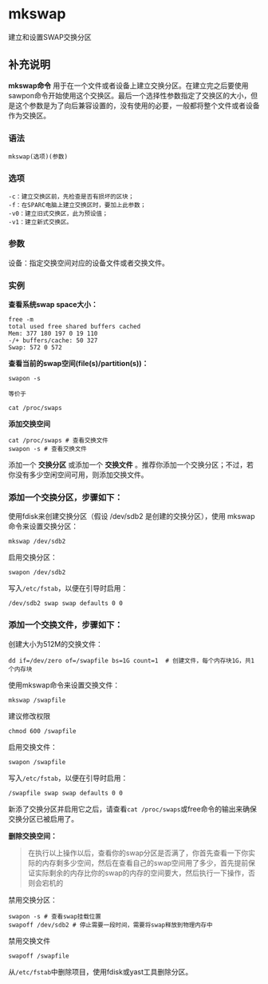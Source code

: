 mkswap
===

建立和设置SWAP交换分区

## 补充说明

**mkswap命令** 用于在一个文件或者设备上建立交换分区。在建立完之后要使用sawpon命令开始使用这个交换区。最后一个选择性参数指定了交换区的大小，但是这个参数是为了向后兼容设置的，没有使用的必要，一般都将整个文件或者设备作为交换区。

###  语法

```shell
mkswap(选项)(参数)
```

###  选项

```shell
-c：建立交换区前，先检查是否有损坏的区块；
-f：在SPARC电脑上建立交换区时，要加上此参数；
-v0：建立旧式交换区，此为预设值；
-v1：建立新式交换区。
```

###  参数

设备：指定交换空间对应的设备文件或者交换文件。

###  实例

 **查看系统swap space大小：** 

```shell
free -m
total used free shared buffers cached
Mem: 377 180 197 0 19 110
-/+ buffers/cache: 50 327
Swap: 572 0 572
```

 **查看当前的swap空间(file(s)/partition(s))：** 

```shell
swapon -s

等价于

cat /proc/swaps
```

 **添加交换空间** 

```shell
cat /proc/swaps # 查看交换文件
swapon -s # 查看交换文件
```

添加一个 **交换分区** 或添加一个 **交换文件** 。推荐你添加一个交换分区；不过，若你没有多少空闲空间可用，则添加交换文件。

### 添加一个交换分区，步骤如下：

使用fdisk来创建交换分区（假设 /dev/sdb2 是创建的交换分区），使用 mkswap 命令来设置交换分区：

```shell
mkswap /dev/sdb2
```

启用交换分区：

```shell
swapon /dev/sdb2
```

写入`/etc/fstab`，以便在引导时启用：

```shell
/dev/sdb2 swap swap defaults 0 0
```

### 添加一个交换文件，步骤如下：

创建大小为512M的交换文件：

```shell
dd if=/dev/zero of=/swapfile bs=1G count=1  # 创建文件，每个内存块1G，共1个内存块
```

使用mkswap命令来设置交换文件：

```shell
mkswap /swapfile
```

建议修改权限

```shell
chmod 600 /swapfile 
```

启用交换文件：

```shell
swapon /swapfile
```

写入`/etc/fstab`，以便在引导时启用：

```shell
/swapfile swap swap defaults 0 0
```

新添了交换分区并启用它之后，请查看`cat /proc/swaps`或free命令的输出来确保交换分区已被启用了。

 **删除交换空间：** 

> 在执行以上操作以后，查看你的swap分区是否满了，你首先查看一下你实际的内存剩多少空间，然后在查看自己的swap空间用了多少，首先提前保证实际剩余的内存比你的swap的内存的空间要大，然后执行一下操作，否则会宕机的

禁用交换分区：

```shell
swapon -s # 查看swap挂载位置 
swapoff /dev/sdb2 # 停止需要一段时间，需要将swap释放到物理内存中
```

禁用交换文件

```shell
swapoff /swapfile
```

从`/etc/fstab`中删除项目，使用fdisk或yast工具删除分区。


